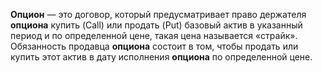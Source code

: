 **Опцион** — это договор, который предусматривает право держателя **опциона** купить (Call) или продать (Put) базовый актив в указанный период и по определенной цене, такая цена называется «страйк». Обязанность продавца **опциона** состоит в том, чтобы продать или купить этот актив в дату исполнения **опциона** по определенной цене.